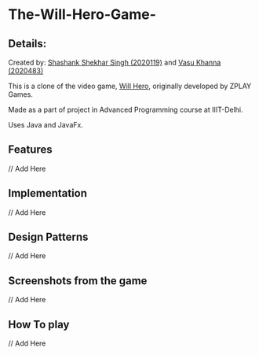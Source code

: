 # The-Will-Hero-Game-
 ## Details:
  Created by: [Shashank Shekhar Singh (2020119)](https://github.com/g-nerix) and [Vasu Khanna (2020483)]()

  This is a clone of the video game, [Will Hero](https://will-hero.fandom.com/wiki/Will_Hero_Wiki), originally developed by ZPLAY Games.

  Made as a part of project in Advanced Programming course at IIIT-Delhi.

  Uses Java and JavaFx.
  
## Features
// Add Here

## Implementation
// Add Here

## Design Patterns
// Add Here

## Screenshots from the game
// Add Here

## How To play
// Add Here
